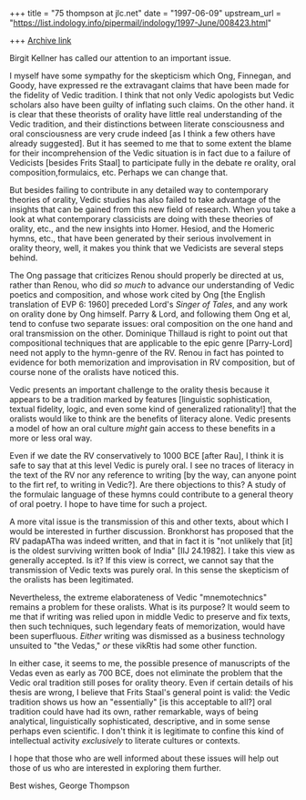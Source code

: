 +++
title = "75 thompson at jlc.net"
date = "1997-06-09"
upstream_url = "https://list.indology.info/pipermail/indology/1997-June/008423.html"

+++
[Archive link](https://list.indology.info/pipermail/indology/1997-June/008423.html)

Birgit Kellner has called our attention to an important issue.

I myself have some sympathy for the skepticism which Ong, Finnegan, and
Goody, have expressed re the extravagant claims that have been made for the
fidelity of Vedic tradition. I think that not only Vedic apologists but
Vedic scholars also have been guilty of inflating such claims. On the other
hand. it is clear that these theorists of orality have little real
understanding of the Vedic tradition, and their distinctions between
literate consciousness and oral consciousness are very crude indeed [as I
think a few others have already suggested]. But it has seemed to me that to
some extent the blame for their incomprehension of the Vedic situation is
in fact due to a failure of Vedicists [besides Frits Staal] to participate
fully in the debate re orality, oral composition,formulaics, etc. Perhaps
we can change that.

But besides failing to contribute in any detailed way to contemporary
theories of orality, Vedic studies has also failed to take advantage of the
insights that can be gained from this new field of research. When you take
a look at what contemporary classicists are doing with these theories of
orality, etc., and the new insights into Homer. Hesiod, and the Homeric
hymns, etc., that have been generated by their serious involvement in
orality theory, well, it makes you think that we Vedicists are several
steps behind.

The Ong passage that criticizes Renou should properly be directed at us,
rather than Renou, who did *so much* to advance our understanding of Vedic
poetics and composition, and whose work cited by Ong [the English
translation of EVP 6: 1960] preceded Lord's _Singer of Tales_, and any work
on orality done by Ong himself. Parry & Lord, and following them Ong et al,
tend to confuse two separate issues: oral composition on the one hand and
oral transmission on the other. Dominique Thillaud is right to point out
that compositional techniques that are applicable to the epic genre
[Parry-Lord] need not apply to the hymn-genre of the RV. Renou in fact has
pointed to evidence for both memorization and improvisation in RV
composition, but of course none of the oralists have noticed this.

Vedic presents an important challenge to the orality thesis because it
appears to be a tradition marked by features [linguistic sophistication,
textual fidelity, logic, and even some kind of generalized rationality!]
that the oralists would like to think are the benefits of literacy alone.
Vedic presents a model of how an oral culture *might* gain access to these
benefits in a more or less oral way.

Even if we date the RV conservatively to 1000 BCE [after Rau], I think it
is safe to say that at this level Vedic is purely oral. I see no traces of
literacy in the text of the RV nor any reference to writing [by the way,
can anyone point to the firt ref, to writing in Vedic?]. Are there
objections to this? A study of the formulaic language of these hymns could
contribute to a general theory of oral poetry. I hope to have time for such
a project.

A more vital issue is the transmission of this and other texts, about which
I would be interested in further discussion. Bronkhorst has proposed that
the RV padapATha was indeed written, and that in fact it is "not unlikely
that [it] is the oldest surviving written book of India" [IIJ 24.1982]. I
take this view as generally accepted. Is it? If this view is correct, we
cannot say that the transmission of Vedic texts was purely oral. In this
sense the skepticism of the oralists has been legitimated.

Nevertheless, the extreme elaborateness of Vedic "mnemotechnics" remains a
problem for these oralists. What is its purpose? It would seem to me that
if writing was relied upon in middle Vedic to preserve and fix texts, then
such techniques, such legendary feats of memorization, would have been
superfluous. *Either* writing was dismissed as a business technology
unsuited to "the Vedas," *or* these vikRtis had some other function.

In either case, it seems to me, the possible presence of manuscripts of the
Vedas even as early as 700 BCE, does not eliminate the problem that the
Vedic oral tradition still poses for orality theory. Even if certain
details of his thesis are wrong, I believe that Frits Staal's general point
is valid: the Vedic tradition shows us how an "essentially" [is this
acceptable to all?] oral tradition could have had its own, rather
remarkable, ways of being analytical, linguistically sophisticated,
descriptive, and in some sense perhaps even scientific. I don't think it is
legitimate to confine this kind of intellectual activity  *exclusively* to
literate cultures or contexts.

I hope that those who are well informed about these issues will help out
those of us who are interested in exploring them further.

Best wishes,
George Thompson









